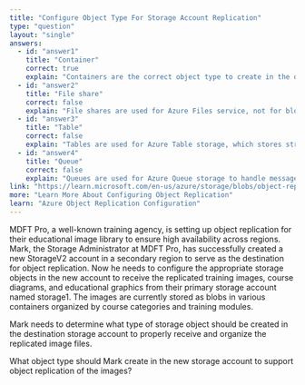 ```yaml
---
title: "Configure Object Type For Storage Account Replication"
type: "question"
layout: "single"
answers:
  - id: "answer1"
    title: "Container"
    correct: true
    explain: "Containers are the correct object type to create in the destination storage account for object replication. Blob containers serve as the logical grouping mechanism for blobs and are required to store replicated image files."
  - id: "answer2"
    title: "File share"
    correct: false
    explain: "File shares are used for Azure Files service, not for blob storage. Since the images are stored as blobs in storage1, the destination account needs containers, not file shares, to receive the replicated blob data."
  - id: "answer3"
    title: "Table"
    correct: false
    explain: "Tables are used for Azure Table storage, which stores structured NoSQL data. This is not appropriate for replicating image files that are stored as blobs in the source storage account."
  - id: "answer4"
    title: "Queue"
    correct: false
    explain: "Queues are used for Azure Queue storage to handle message queuing between application components. This is not the appropriate object type for storing replicated image files."
link: "https://learn.microsoft.com/en-us/azure/storage/blobs/object-replication-configure"
more: "Learn More About Configuring Object Replication"
learn: "Azure Object Replication Configuration"
---
```


MDFT Pro, a well-known training agency, is setting up object replication for their educational image library to ensure high availability across regions. Mark, the Storage Administrator at MDFT Pro, has successfully created a new StorageV2 account in a secondary region to serve as the destination for object replication. Now he needs to configure the appropriate storage objects in the new account to receive the replicated training images, course diagrams, and educational graphics from their primary storage account named storage1. The images are currently stored as blobs in various containers organized by course categories and training modules.

Mark needs to determine what type of storage object should be created in the destination storage account to properly receive and organize the replicated image files.

What object type should Mark create in the new storage account to support object replication of the images?
